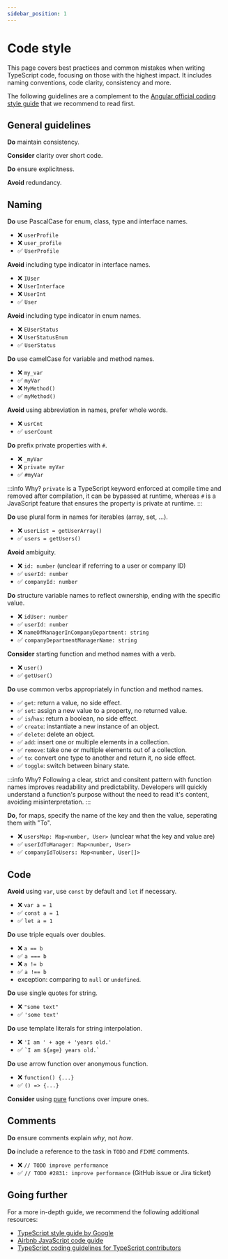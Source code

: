 ```yaml
---
sidebar_position: 1
---
```


# Code style

This page covers best practices and common mistakes when writing TypeScript code, focusing on those with the highest impact. It includes naming conventions, code clarity, consistency and more.

The following guidelines are a complement to the [Angular official coding style guide](https://v19.angular.dev/style-guide) that we recommend to read first.

## General guidelines

**Do** maintain consistency.

**Consider** clarity over short code.

**Do** ensure explicitness.

**Avoid** redundancy.

## Naming
**Do** use PascalCase for enum, class, type and interface names.
- ❌ `userProfile`
- ❌ `user_profile`
- ✅ `UserProfile`

**Avoid** including type indicator in interface names.
- ❌ `IUser`
- ❌ `UserInterface`
- ❌ `UserInt`
- ✅ `User`

**Avoid** including type indicator in enum names.
- ❌ `EUserStatus`
- ❌ `UserStatusEnum`
- ✅ `UserStatus`

**Do** use camelCase for variable and method names.
- ❌ `my_var`
- ✅ `myVar`
- ❌ `MyMethod()`
- ✅ `myMethod()`

**Avoid** using abbreviation in names, prefer whole words.
- ❌ `usrCnt`
- ✅ `userCount`

**Do** prefix private properties with `#`.
- ❌ `_myVar`
- ❌ `private myVar`
- ✅ `#myVar`

:::info Why?
`private` is a TypeScript keyword enforced at compile time and removed after compilation, it can be bypassed at runtime, whereas `#` is a JavaScript feature that ensures the property is private at runtime.
:::

**Do** use plural form in names for iterables (array, set, ...).
- ❌ `userList = getUserArray()`
- ✅ `users = getUsers()`

**Avoid** ambiguity.
- ❌ `id: number` (unclear if referring to a user or company ID)
- ✅ `userId: number`
- ✅ `companyId: number`

**Do** structure variable names to reflect ownership, ending with the specific value.
- ❌ `idUser: number`
- ✅ `userId: number`
- ❌ `nameOfManagerInCompanyDepartment: string`
- ✅ `companyDepartmentManagerName: string`

**Consider** starting function and method names with a verb.
- ❌ `user()`
- ✅ `getUser()`

**Do** use common verbs appropriately in function and method names.
- ✅ `get`: return a value, no side effect.
- ✅ `set`: assign a new value to a property, no returned value.
- ✅ `is`/`has`: return a boolean, no side effect.
- ✅ `create`: instantiate a new instance of an object.
- ✅ `delete`: delete an object.
- ✅ `add`: insert one or multiple elements in a collection.
- ✅ `remove`: take one or multiple elements out of a collection.
- ✅ `to`: convert one type to another and return it, no side effect.
- ✅ `toggle`: switch between binary state.

:::info Why?
Following a clear, strict and consitent pattern with function names improves readability and predictability.
Developers will quickly understand a function's purpose without the need to read it's content, avoiding misinterpretation.
:::

**Do**, for maps, specify the name of the key and then the value, seperating them with "To".
- ❌ `usersMap: Map<number, User>` (unclear what the key and value are)
- ✅ `userIdToManager: Map<number, User>`
- ✅ `companyIdToUsers: Map<number, User[]>`

## Code

**Avoid** using `var`, use `const` by default and `let` if necessary.
- ❌ `var a = 1`
- ✅ `const a = 1`
- ✅ `let a = 1`

**Do** use triple equals over doubles.
- ❌ `a == b`
- ✅ `a === b`
- ❌ `a != b`
- ✅ `a !== b`
- exception: comparing to `null` or `undefined`.

**Do** use single quotes for string.
- ❌ `"some text"`
- ✅ `'some text'`

**Do** use template literals for string interpolation.
- ❌ `'I am ' + age + 'years old.'` 
- ✅ `` `I am ${age} years old.` `` 

**Do** use arrow function  over anonymous function.
- ❌ `function() {...}`
- ✅ `() => {...}`

**Consider** using [pure](https://en.wikipedia.org/wiki/Pure_function) functions over impure ones.

## Comments

**Do** ensure comments explain _why_, not _how_.

**Do** include a reference to the task in `TODO` and `FIXME` comments.
- ❌ `// TODO improve performance`
- ✅ `// TODO #2831: improve performance` (GitHub issue or Jira ticket)

## Going further

For a more in-depth guide, we recommend the following additional resources:
- [TypeScript style guide by Google](https://google.github.io/styleguide/tsguide.html)
- [Airbnb JavaScript code guide](https://github.com/airbnb/javascript)
- [TypeScript coding guidelines for TypeScript contributors](https://github.com/microsoft/TypeScript/wiki/Coding-guidelines)

